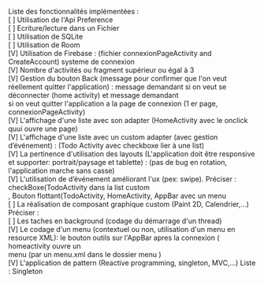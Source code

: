 Liste des fonctionnalités implémentées :
<br>
[ ] Utilisation de l'Api Preference
<br>
[ ] Ecriture/lecture dans un Fichier
<br>
[ ] Utilisation de SQLite
<br>
[ ] Utilisation de Room
<br>
[V] Utilisation de Firebase : (fichier connexionPageActivity and CreateAccount) systeme de connexion 
<br>
[V] Nombre d'activités ou fragment supérieur ou égal à 3
<br>
[V] Gestion du bouton Back (message pour confirmer que l'on veut réellement quitter l'application) : message demandant si on veut se déconnecter (home activity) et message demandant
<br>
si on veut quitter l'application a la page de connexion (1 er page, connexionPageActivity)
<br>
[V] L'affichage d'une liste avec son adapter (HomeActivity avec le onclick quui ouvre une page)
<br>
[V] L'affichage d'une liste avec un custom adapter (avec gestion d’événement) : (Todo Activity avec checkboxe lier à une list)
<br>
[V] La pertinence d'utilisation des layouts (L'application doit être responsive et supporter: portrait/paysage et tablette) : (pas de bug en rotation, 
<br>l'application marche sans casse)<br>
[V] L'utilisation de d’événement améliorant l'ux (pex: swipe). Préciser : checkBoxe(TodoActivity dans la list custom<br>
, Bouton flottant(TodoActivity, HomeActivity, AppBar avec un menu <br>
[ ] La réalisation de composant graphique custom (Paint 2D, Calendrier,...) Préciser :<br>
[ ] Les taches en background (codage du démarrage d'un thread)<br>
[V] Le codage d'un menu (contextuel ou non, utilisation d'un menu en resource XML): le bouton outils sur l'AppBar apres la connexion ( homeactivity ouvre un<br> menu (par un menu.xml dans le dossier menu )<br>
[V] L'application de pattern (Reactive programming, singleton, MVC,...) Liste : Singleton<br>
